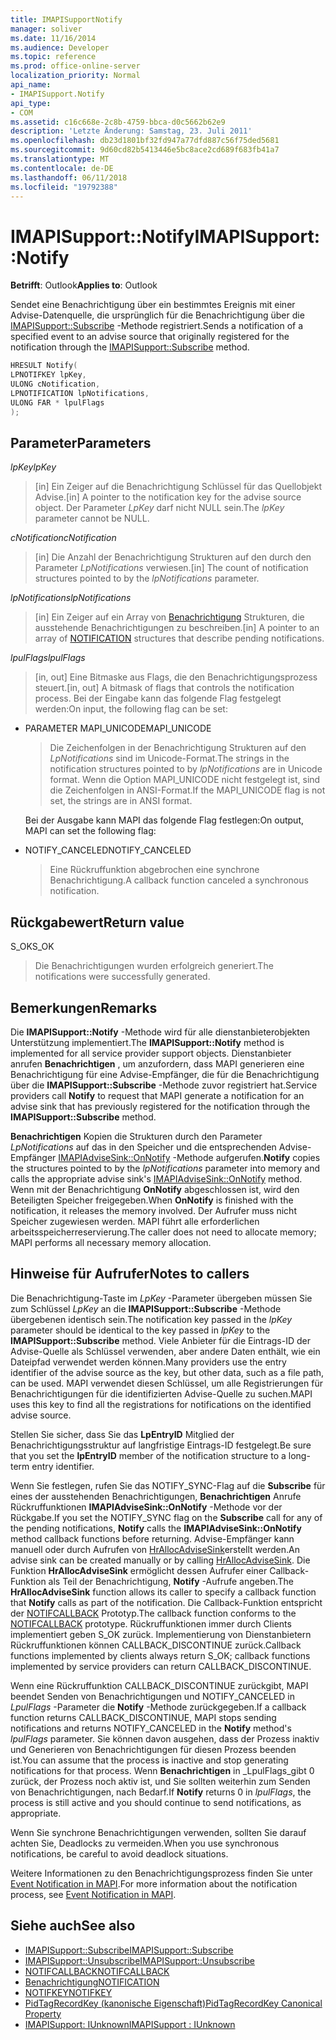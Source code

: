 ```yaml
---
title: IMAPISupportNotify
manager: soliver
ms.date: 11/16/2014
ms.audience: Developer
ms.topic: reference
ms.prod: office-online-server
localization_priority: Normal
api_name:
- IMAPISupport.Notify
api_type:
- COM
ms.assetid: c16c668e-2c8b-4759-bbca-d0c5662b62e9
description: 'Letzte Änderung: Samstag, 23. Juli 2011'
ms.openlocfilehash: db23d1801bf32fd947a77dfd887c56f75ded5681
ms.sourcegitcommit: 9d60cd82b5413446e5bc8ace2cd689f683fb41a7
ms.translationtype: MT
ms.contentlocale: de-DE
ms.lasthandoff: 06/11/2018
ms.locfileid: "19792388"
---
```

# <a name="imapisupportnotify"></a><span data-ttu-id="deb1a-103">IMAPISupport::Notify</span><span class="sxs-lookup"><span data-stu-id="deb1a-103">IMAPISupport::Notify</span></span>

<span data-ttu-id="deb1a-104">**Betrifft**: Outlook</span><span class="sxs-lookup"><span data-stu-id="deb1a-104">**Applies to**: Outlook</span></span> 
  
<span data-ttu-id="deb1a-105">Sendet eine Benachrichtigung über ein bestimmtes Ereignis mit einer Advise-Datenquelle, die ursprünglich für die Benachrichtigung über die [IMAPISupport::Subscribe](imapisupport-subscribe.md) -Methode registriert.</span><span class="sxs-lookup"><span data-stu-id="deb1a-105">Sends a notification of a specified event to an advise source that originally registered for the notification through the [IMAPISupport::Subscribe](imapisupport-subscribe.md) method.</span></span> 
  
```cpp
HRESULT Notify(
LPNOTIFKEY lpKey,
ULONG cNotification,
LPNOTIFICATION lpNotifications,
ULONG FAR * lpulFlags
);
```

## <a name="parameters"></a><span data-ttu-id="deb1a-106">Parameter</span><span class="sxs-lookup"><span data-stu-id="deb1a-106">Parameters</span></span>

<span data-ttu-id="deb1a-107">_lpKey_</span><span class="sxs-lookup"><span data-stu-id="deb1a-107">_lpKey_</span></span>
  
> <span data-ttu-id="deb1a-108">[in] Ein Zeiger auf die Benachrichtigung Schlüssel für das Quellobjekt Advise.</span><span class="sxs-lookup"><span data-stu-id="deb1a-108">[in] A pointer to the notification key for the advise source object.</span></span> <span data-ttu-id="deb1a-109">Der Parameter _LpKey_ darf nicht NULL sein.</span><span class="sxs-lookup"><span data-stu-id="deb1a-109">The  _lpKey_ parameter cannot be NULL.</span></span> 
    
<span data-ttu-id="deb1a-110">_cNotification_</span><span class="sxs-lookup"><span data-stu-id="deb1a-110">_cNotification_</span></span>
  
> <span data-ttu-id="deb1a-111">[in] Die Anzahl der Benachrichtigung Strukturen auf den durch den Parameter _LpNotifications_ verwiesen.</span><span class="sxs-lookup"><span data-stu-id="deb1a-111">[in] The count of notification structures pointed to by the  _lpNotifications_ parameter.</span></span> 
    
<span data-ttu-id="deb1a-112">_lpNotifications_</span><span class="sxs-lookup"><span data-stu-id="deb1a-112">_lpNotifications_</span></span>
  
> <span data-ttu-id="deb1a-113">[in] Ein Zeiger auf ein Array von [Benachrichtigung](notification.md) Strukturen, die ausstehende Benachrichtigungen zu beschreiben.</span><span class="sxs-lookup"><span data-stu-id="deb1a-113">[in] A pointer to an array of [NOTIFICATION](notification.md) structures that describe pending notifications.</span></span> 
    
<span data-ttu-id="deb1a-114">_lpulFlags_</span><span class="sxs-lookup"><span data-stu-id="deb1a-114">_lpulFlags_</span></span>
  
> <span data-ttu-id="deb1a-115">[in, out] Eine Bitmaske aus Flags, die den Benachrichtigungsprozess steuert.</span><span class="sxs-lookup"><span data-stu-id="deb1a-115">[in, out] A bitmask of flags that controls the notification process.</span></span> <span data-ttu-id="deb1a-116">Bei der Eingabe kann das folgende Flag festgelegt werden:</span><span class="sxs-lookup"><span data-stu-id="deb1a-116">On input, the following flag can be set:</span></span>
    
  - <span data-ttu-id="deb1a-117">PARAMETER MAPI_UNICODE</span><span class="sxs-lookup"><span data-stu-id="deb1a-117">MAPI_UNICODE</span></span> 
    
    > <span data-ttu-id="deb1a-118">Die Zeichenfolgen in der Benachrichtigung Strukturen auf den _LpNotifications_ sind im Unicode-Format.</span><span class="sxs-lookup"><span data-stu-id="deb1a-118">The strings in the notification structures pointed to by  _lpNotifications_ are in Unicode format.</span></span> <span data-ttu-id="deb1a-119">Wenn die Option MAPI_UNICODE nicht festgelegt ist, sind die Zeichenfolgen in ANSI-Format.</span><span class="sxs-lookup"><span data-stu-id="deb1a-119">If the MAPI_UNICODE flag is not set, the strings are in ANSI format.</span></span> 

    <span data-ttu-id="deb1a-120">Bei der Ausgabe kann MAPI das folgende Flag festlegen:</span><span class="sxs-lookup"><span data-stu-id="deb1a-120">On output, MAPI can set the following flag:</span></span>
        
  - <span data-ttu-id="deb1a-121">NOTIFY_CANCELED</span><span class="sxs-lookup"><span data-stu-id="deb1a-121">NOTIFY_CANCELED</span></span> 
    
    > <span data-ttu-id="deb1a-122">Eine Rückruffunktion abgebrochen eine synchrone Benachrichtigung.</span><span class="sxs-lookup"><span data-stu-id="deb1a-122">A callback function canceled a synchronous notification.</span></span>
    
## <a name="return-value"></a><span data-ttu-id="deb1a-123">Rückgabewert</span><span class="sxs-lookup"><span data-stu-id="deb1a-123">Return value</span></span>

<span data-ttu-id="deb1a-124">S_OK</span><span class="sxs-lookup"><span data-stu-id="deb1a-124">S_OK</span></span> 
  
> <span data-ttu-id="deb1a-125">Die Benachrichtigungen wurden erfolgreich generiert.</span><span class="sxs-lookup"><span data-stu-id="deb1a-125">The notifications were successfully generated.</span></span>
    
## <a name="remarks"></a><span data-ttu-id="deb1a-126">Bemerkungen</span><span class="sxs-lookup"><span data-stu-id="deb1a-126">Remarks</span></span>

<span data-ttu-id="deb1a-127">Die **IMAPISupport::Notify** -Methode wird für alle dienstanbieterobjekten Unterstützung implementiert.</span><span class="sxs-lookup"><span data-stu-id="deb1a-127">The **IMAPISupport::Notify** method is implemented for all service provider support objects.</span></span> <span data-ttu-id="deb1a-128">Dienstanbieter anrufen **Benachrichtigen** , um anzufordern, dass MAPI generieren eine Benachrichtigung für eine Advise-Empfänger, die für die Benachrichtigung über die **IMAPISupport::Subscribe** -Methode zuvor registriert hat.</span><span class="sxs-lookup"><span data-stu-id="deb1a-128">Service providers call **Notify** to request that MAPI generate a notification for an advise sink that has previously registered for the notification through the **IMAPISupport::Subscribe** method.</span></span> 
  
<span data-ttu-id="deb1a-129">**Benachrichtigen** Kopien die Strukturen durch den Parameter _LpNotifications_ auf das in den Speicher und die entsprechenden Advise-Empfänger [IMAPIAdviseSink::OnNotify](imapiadvisesink-onnotify.md) -Methode aufgerufen.</span><span class="sxs-lookup"><span data-stu-id="deb1a-129">**Notify** copies the structures pointed to by the  _lpNotifications_ parameter into memory and calls the appropriate advise sink's [IMAPIAdviseSink::OnNotify](imapiadvisesink-onnotify.md) method.</span></span> <span data-ttu-id="deb1a-130">Wenn mit der Benachrichtigung **OnNotify** abgeschlossen ist, wird den Beteiligten Speicher freigegeben.</span><span class="sxs-lookup"><span data-stu-id="deb1a-130">When **OnNotify** is finished with the notification, it releases the memory involved.</span></span> <span data-ttu-id="deb1a-131">Der Aufrufer muss nicht Speicher zugewiesen werden. MAPI führt alle erforderlichen arbeitsspeicherreservierung.</span><span class="sxs-lookup"><span data-stu-id="deb1a-131">The caller does not need to allocate memory; MAPI performs all necessary memory allocation.</span></span> 
  
## <a name="notes-to-callers"></a><span data-ttu-id="deb1a-132">Hinweise für Aufrufer</span><span class="sxs-lookup"><span data-stu-id="deb1a-132">Notes to callers</span></span>

<span data-ttu-id="deb1a-133">Die Benachrichtigung-Taste im _LpKey_ -Parameter übergeben müssen Sie zum Schlüssel _LpKey_ an die **IMAPISupport::Subscribe** -Methode übergebenen identisch sein.</span><span class="sxs-lookup"><span data-stu-id="deb1a-133">The notification key passed in the  _lpKey_ parameter should be identical to the key passed in  _lpKey_ to the **IMAPISupport::Subscribe** method.</span></span> <span data-ttu-id="deb1a-134">Viele Anbieter für die Eintrags-ID der Advise-Quelle als Schlüssel verwenden, aber andere Daten enthält, wie ein Dateipfad verwendet werden können.</span><span class="sxs-lookup"><span data-stu-id="deb1a-134">Many providers use the entry identifier of the advise source as the key, but other data, such as a file path, can be used.</span></span> <span data-ttu-id="deb1a-135">MAPI verwendet diesen Schlüssel, um alle Registrierungen für Benachrichtigungen für die identifizierten Advise-Quelle zu suchen.</span><span class="sxs-lookup"><span data-stu-id="deb1a-135">MAPI uses this key to find all the registrations for notifications on the identified advise source.</span></span> 
  
<span data-ttu-id="deb1a-136">Stellen Sie sicher, dass Sie das **LpEntryID** Mitglied der Benachrichtigungsstruktur auf langfristige Eintrags-ID festgelegt.</span><span class="sxs-lookup"><span data-stu-id="deb1a-136">Be sure that you set the **lpEntryID** member of the notification structure to a long-term entry identifier.</span></span> 
  
<span data-ttu-id="deb1a-137">Wenn Sie festlegen, rufen Sie das NOTIFY_SYNC-Flag auf die **Subscribe** für eines der ausstehenden Benachrichtigungen, **Benachrichtigen** Anrufe Rückruffunktionen **IMAPIAdviseSink::OnNotify** -Methode vor der Rückgabe.</span><span class="sxs-lookup"><span data-stu-id="deb1a-137">If you set the NOTIFY_SYNC flag on the **Subscribe** call for any of the pending notifications, **Notify** calls the **IMAPIAdviseSink::OnNotify** method callback functions before returning.</span></span> <span data-ttu-id="deb1a-138">Advise-Empfänger kann manuell oder durch Aufrufen von [HrAllocAdviseSink](hrallocadvisesink.md)erstellt werden.</span><span class="sxs-lookup"><span data-stu-id="deb1a-138">An advise sink can be created manually or by calling [HrAllocAdviseSink](hrallocadvisesink.md).</span></span> <span data-ttu-id="deb1a-139">Die Funktion **HrAllocAdviseSink** ermöglicht dessen Aufrufer einer Callback-Funktion als Teil der Benachrichtigung, **Notify** -Aufrufe angeben.</span><span class="sxs-lookup"><span data-stu-id="deb1a-139">The **HrAllocAdviseSink** function allows its caller to specify a callback function that **Notify** calls as part of the notification.</span></span> <span data-ttu-id="deb1a-140">Die Callback-Funktion entspricht der [NOTIFCALLBACK](notifcallback.md) Prototyp.</span><span class="sxs-lookup"><span data-stu-id="deb1a-140">The callback function conforms to the [NOTIFCALLBACK](notifcallback.md) prototype.</span></span> <span data-ttu-id="deb1a-141">Rückruffunktionen immer durch Clients implementiert geben S_OK zurück. Implementierung von Dienstanbietern Rückruffunktionen können CALLBACK_DISCONTINUE zurück.</span><span class="sxs-lookup"><span data-stu-id="deb1a-141">Callback functions implemented by clients always return S_OK; callback functions implemented by service providers can return CALLBACK_DISCONTINUE.</span></span> 
  
<span data-ttu-id="deb1a-142">Wenn eine Rückruffunktion CALLBACK_DISCONTINUE zurückgibt, MAPI beendet Senden von Benachrichtigungen und NOTIFY_CANCELED in _LpulFlags_ -Parameter die **Notify** -Methode zurückgegeben.</span><span class="sxs-lookup"><span data-stu-id="deb1a-142">If a callback function returns CALLBACK_DISCONTINUE, MAPI stops sending notifications and returns NOTIFY_CANCELED in the **Notify** method's  _lpulFlags_ parameter.</span></span> <span data-ttu-id="deb1a-143">Sie können davon ausgehen, dass der Prozess inaktiv und Generieren von Benachrichtigungen für diesen Prozess beenden ist.</span><span class="sxs-lookup"><span data-stu-id="deb1a-143">You can assume that the process is inactive and stop generating notifications for that process.</span></span> <span data-ttu-id="deb1a-144">Wenn **Benachrichtigen** in _LpulFlags_gibt 0 zurück, der Prozess noch aktiv ist, und Sie sollten weiterhin zum Senden von Benachrichtigungen, nach Bedarf.</span><span class="sxs-lookup"><span data-stu-id="deb1a-144">If **Notify** returns 0 in  _lpulFlags_, the process is still active and you should continue to send notifications, as appropriate.</span></span>
  
<span data-ttu-id="deb1a-145">Wenn Sie synchrone Benachrichtigungen verwenden, sollten Sie darauf achten Sie, Deadlocks zu vermeiden.</span><span class="sxs-lookup"><span data-stu-id="deb1a-145">When you use synchronous notifications, be careful to avoid deadlock situations.</span></span>
  
<span data-ttu-id="deb1a-146">Weitere Informationen zu den Benachrichtigungsprozess finden Sie unter [Event Notification in MAPI](event-notification-in-mapi.md).</span><span class="sxs-lookup"><span data-stu-id="deb1a-146">For more information about the notification process, see [Event Notification in MAPI](event-notification-in-mapi.md).</span></span> 
  
## <a name="see-also"></a><span data-ttu-id="deb1a-147">Siehe auch</span><span class="sxs-lookup"><span data-stu-id="deb1a-147">See also</span></span>

- [<span data-ttu-id="deb1a-148">IMAPISupport::Subscribe</span><span class="sxs-lookup"><span data-stu-id="deb1a-148">IMAPISupport::Subscribe</span></span>](imapisupport-subscribe.md)  
- [<span data-ttu-id="deb1a-149">IMAPISupport::Unsubscribe</span><span class="sxs-lookup"><span data-stu-id="deb1a-149">IMAPISupport::Unsubscribe</span></span>](imapisupport-unsubscribe.md)  
- [<span data-ttu-id="deb1a-150">NOTIFCALLBACK</span><span class="sxs-lookup"><span data-stu-id="deb1a-150">NOTIFCALLBACK</span></span>](notifcallback.md) 
- [<span data-ttu-id="deb1a-151">Benachrichtigung</span><span class="sxs-lookup"><span data-stu-id="deb1a-151">NOTIFICATION</span></span>](notification.md)  
- [<span data-ttu-id="deb1a-152">NOTIFKEY</span><span class="sxs-lookup"><span data-stu-id="deb1a-152">NOTIFKEY</span></span>](notifkey.md)  
- [<span data-ttu-id="deb1a-153">PidTagRecordKey (kanonische Eigenschaft)</span><span class="sxs-lookup"><span data-stu-id="deb1a-153">PidTagRecordKey Canonical Property</span></span>](pidtagrecordkey-canonical-property.md)  
- [<span data-ttu-id="deb1a-154">IMAPISupport: IUnknown</span><span class="sxs-lookup"><span data-stu-id="deb1a-154">IMAPISupport : IUnknown</span></span>](imapisupportiunknown.md)

